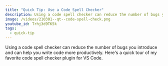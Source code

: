 ```yaml
---
title: "Quick Tip: Use a Code Spell Checker"
description: Using a code spell checker can reduce the number of bugs you introduce and can help you write code more productively. Here's a quick tour of my favorite code spell checker plugin for VS Code.
image: /videos/210301--qt--code-spell-check.png
youtube_id: Trhj3d9TK5k
tags:
  - quick-tip
---
```


Using a code spell checker can reduce the number of bugs you introduce and can help you write code more productively. Here's a quick tour of my favorite code spell checker plugin for VS Code.
